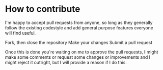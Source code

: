 # How to contribute

I'm happy to accept pull requests from anyone, so long as they generally follow the existing codestyle and add general purpose features everyone will find useful.

Fork, then close the repository
Make your changes
Submit a pull request

Once this is done you're waiting on me to approve the pull requests, I might make some comments or request some changes or improvements and I might reject it outright, but I will provide a reason if I do this.
